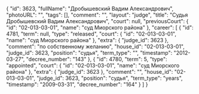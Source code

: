 {
    "id": 3623,
    "fullName": "Дробышевский Вадим Александрович",
    "photoURL": "",
    "tags": [],
    "comment": "",
    "layout": "judge",
    "title": "Судья Дробышевский Вадим Александрович",
    "court": null,
    "previousCourt": {
        "id": "02-013-03-01",
        "name": "суд Миорского района"
    },
    "career": [
        {
            "id": 4781,
            "term": null,
            "type": "released",
            "court": {
                "id": "02-013-03-01",
                "name": "суд Миорского района"
            },
            "extra": {
                "judge_id": 3623
            },
            "comment": "по собственному желанию",
            "house_id": "02-013-03-01",
            "judge_id": 3623,
            "position": "судья",
            "term_type": "",
            "timestamp": "2012-03-27",
            "decree_number": "143"
        },
        {
            "id": 4780,
            "term": 5,
            "type": "appointed",
            "court": {
                "id": "02-013-03-01",
                "name": "суд Миорского района"
            },
            "extra": {
                "judge_id": 3623
            },
            "comment": "",
            "house_id": "02-013-03-01",
            "judge_id": 3623,
            "position": "судья",
            "term_type": "years",
            "timestamp": "2009-03-31",
            "decree_number": "164"
        }
    ]
}